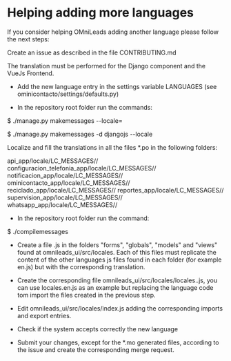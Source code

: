 Helping adding more languages
=============================

If you consider helping OMniLeads adding another language please follow the next steps:

Create an issue as described in the file CONTRIBUTING.md

The translation must be performed for the Django component and the VueJs Frontend.

- Add the new language entry in the settings variable LANGUAGES (see ominicontacto/settings/defaults.py)

- In the repository root folder run the commands:

$ ./manage.py makemessages --locale=<your-language-code>

$ ./manage.py makemessages -d djangojs --locale <your-language-code>

Localize and fill the translations in all the files *.po in the following folders:

api_app/locale/LC_MESSAGES/<your-language-code>/
configuracion_telefonia_app/locale/LC_MESSAGES/<your-language-code>/
notificacion_app/locale/LC_MESSAGES/<your-language-code>/
ominicontacto_app/locale/LC_MESSAGES/<your-language-code>/
reciclado_app/locale/LC_MESSAGES/<your-language-code>/
reportes_app/locale/LC_MESSAGES/<your-language-code>/
supervision_app/locale/LC_MESSAGES/<your-language-code>/
whatsapp_app/locale/LC_MESSAGES/<your-language-code>/

- In the repository root folder run the command:

$ ./compilemessages

- Create a file <your-language-code>.js in the folders "forms", "globals", "models" and "views" found at omnileads_ui/src/locales. Each of this files must replicate the content of the other languages js files found in each folder (for example en.js) but with the corresponding translation.

- Create the corresponding file omnileads_ui/src/locales/locales.<your-language-code>.js, you can use locales.en.js as an example but replacing the language code tom import the files created in the previous step.

- Edit omnileads_ui/src/locales/index.js adding the corresponding imports and export entries.

- Check if the system accepts correctly the new language

- Submit your changes, except for the *.mo generated files, according to the issue and create the corresponding merge request.
